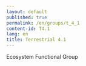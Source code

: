 ```yaml
---
layout: default
published: true
permalink: /en/groups/t_4_1
content-id: T4.1
lang: en
title: Terrestrial 4.1
---
```


Ecosystem Functional Group
